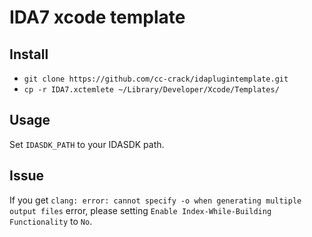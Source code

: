 # IDA7 xcode template
## Install
- `git clone https://github.com/cc-crack/idaplugintemplate.git`
- `cp -r IDA7.xctemlete ~/Library/Developer/Xcode/Templates/`

## Usage
Set `IDASDK_PATH` to your IDASDK path.
## Issue
If you get `clang: error: cannot specify -o when generating multiple output files` error,  please setting `Enable Index-While-Building Functionality` to `No`.



